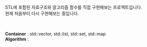 STL에 포함된 자료구조와 알고리즘 함수를 직접 구현해보는 프로젝트입니다.
</br>현재 처음부터 다시 구현해보는 중입니다.

</br></br>
**Container** : std::vector, std::list, std::set, std::map
</br>
**Algorithm** : 
